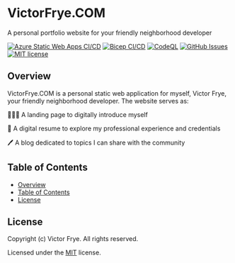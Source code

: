 # VictorFrye.COM

A personal portfolio website for your friendly neighborhood developer

[![Azure Static Web Apps CI/CD](https://github.com/victorfrye/dotcom/actions/workflows/azure-swa.yml/badge.svg)](https://github.com/victorfrye/dotcom/actions/workflows/azure-swa.yml)
[![Bicep CI/CD](https://github.com/victorfrye/dotcom/actions/workflows/bicep.yml/badge.svg)](https://github.com/victorfrye/dotcom/actions/workflows/bicep.yml)
[![CodeQL](https://github.com/victorfrye/dotcom/actions/workflows/codeql.yml/badge.svg)](https://github.com/victorfrye/dotcom/actions/workflows/codeql.yml)
[![GitHub Issues](https://img.shields.io/github/issues/victorfrye/dotcom)](https://github.com/victorfrye/dotcom/issues)
[![MIT license](https://img.shields.io/badge/License-MIT-blue.svg)](/LICENSE)

## Overview

VictorFrye.COM is a personal static web application for myself, Victor Frye, your friendly neighborhood developer. The website serves as:

🧔🏻‍♂️ A landing page to digitally introduce myself

💼 A digital resume to explore my professional experience and credentials

🖊️ A blog dedicated to topics I can share with the community

## Table of Contents

- [Overview](#overview)
- [Table of Contents](#table-of-contents)
- [License](#license)

## License

Copyright (c) Victor Frye. All rights reserved.

Licensed under the [MIT](/LICENSE) license.
